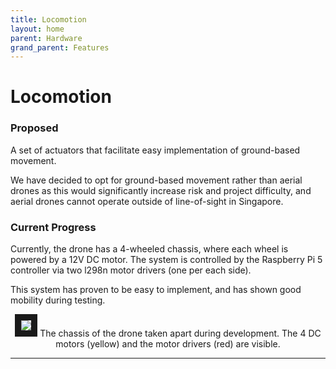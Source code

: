 ```yaml
---
title: Locomotion
layout: home
parent: Hardware
grand_parent: Features
---
```

# Locomotion

### Proposed

A set of actuators that facilitate easy implementation of ground-based movement.  
  
We have decided to opt for ground-based movement rather than aerial drones as this would significantly increase risk and project difficulty, and aerial drones cannot operate outside of line-of-sight in Singapore.


### Current Progress

Currently, the drone has a 4-wheeled chassis, where each wheel is powered by a 12V DC motor. The system is controlled by the Raspberry Pi 5 controller via two l298n motor drivers (one per each side).  
  
This system has proven to be easy to implement, and has shown good mobility during testing.   
  
<p align="center">
<img src="https://github.com/LeeZeHao/Kiki_Delivery_Docs/assets/46279960/bf524941-cab8-484b-b8ac-9a7a4ed6ec83" border="10"/>
The chassis of the drone taken apart during development. The 4 DC motors (yellow) and the motor drivers (red) are visible.
</p>


----

[Just the Docs]: https://just-the-docs.github.io/just-the-docs/
[GitHub Pages]: https://docs.github.com/en/pages
[README]: https://github.com/just-the-docs/just-the-docs-template/blob/main/README.md
[Jekyll]: https://jekyllrb.com
[GitHub Pages / Actions workflow]: https://github.blog/changelog/2022-07-27-github-pages-custom-github-actions-workflows-beta/
[use this template]: https://github.com/just-the-docs/just-the-docs-template/generate
